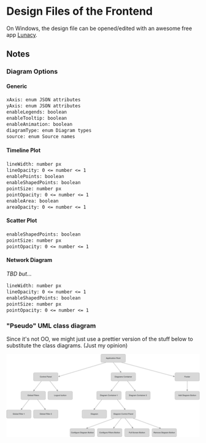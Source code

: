 # Design Files of the Frontend

On Windows, the design file can be opened/edited with an awesome free app [Lunacy](https://icons8.com/lunacy).

## Notes

### Diagram Options

#### Generic

```
xAxis: enum JSON attributes
yAxis: enum JSON attributes
enableLegends: boolean
enableTooltip: boolean
enableAnimation: boolean
diagramType: enum Diagram types
source: enum Source names
```

#### Timeline Plot

```
lineWidth: number px
lineOpacity: 0 <= number <= 1
enablePoints: boolean
enableShapedPoints: boolean
pointSize: number px
pointOpacity: 0 <= number <= 1
enableArea: boolean
areaOpacity: 0 <= number <= 1
```

#### Scatter Plot

```
enableShapedPoints: boolean
pointSize: number px
pointOpacity: 0 <= number <= 1
```

#### Network Diagram

*TBD but...*

```
lineWidth: number px
lineOpacity: 0 <= number <= 1
enableShapedPoints: boolean
pointSize: number px
pointOpacity: 0 <= number <= 1
```

### "Pseudo" UML class diagram

Since it's not OO, we might just use a prettier version of the stuff below to substitute the class diagrams. (Just my opinion)

![Structure Tree](./structure/App.png)
